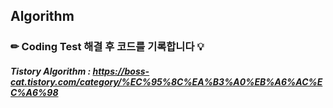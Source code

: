 ## Algorithm
### ✏ Coding Test 해결 후 코드를 기록합니다 💡  
#### _Tistory Algorithm : <https://boss-cat.tistory.com/category/%EC%95%8C%EA%B3%A0%EB%A6%AC%EC%A6%98>_

